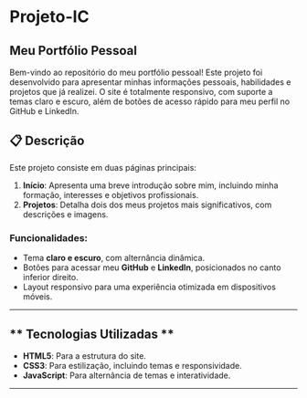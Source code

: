 # Projeto-IC
## **Meu Portfólio Pessoal**

Bem-vindo ao repositório do meu portfólio pessoal!  Este projeto foi desenvolvido para apresentar minhas informações pessoais, habilidades e projetos que já realizei. O site é totalmente responsivo, com suporte a temas claro e escuro, além de botões de acesso rápido para meu perfil no GitHub e LinkedIn.

## **📋 Descrição**

Este projeto consiste em duas páginas principais:

1. **Início**: Apresenta uma breve introdução sobre mim, incluindo minha formação, interesses e objetivos profissionais.
2. **Projetos**: Detalha dois dos meus projetos mais significativos, com descrições e imagens.

### Funcionalidades:

- Tema **claro e escuro**, com alternância dinâmica.
- Botões para acessar meu **GitHub** e **LinkedIn**, posicionados no canto inferior direito.
- Layout responsivo para uma experiência otimizada em dispositivos móveis.

---

## ** Tecnologias Utilizadas **

- **HTML5**: Para a estrutura do site.
- **CSS3**: Para estilização, incluindo temas e responsividade.
- **JavaScript**: Para alternância de temas e interatividade.

---



